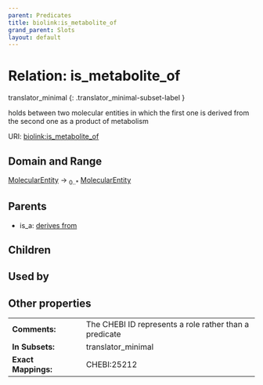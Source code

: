 ```yaml
---
parent: Predicates
title: biolink:is_metabolite_of
grand_parent: Slots
layout: default
---
```


# Relation: is_metabolite_of

translator_minimal
{: .translator_minimal-subset-label }


holds between two molecular entities in which the first one is derived from the second one as a product of metabolism

URI: [biolink:is_metabolite_of](https://w3id.org/biolink/vocab/is_metabolite_of)

## Domain and Range

[MolecularEntity](MolecularEntity.md) ->  <sub>0..\*</sub> [MolecularEntity](MolecularEntity.md)

## Parents

 *  is_a: [derives from](derives_from.md)

## Children


## Used by


## Other properties

|  |  |  |
| --- | --- | --- |
| **Comments:** | | The CHEBI ID represents a role rather than a predicate |
| **In Subsets:** | | translator_minimal |
| **Exact Mappings:** | | CHEBI:25212 |

